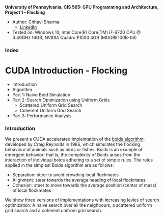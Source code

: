 **University of Pennsylvania, CIS 565: GPU Programming and Architecture,
Project 1 - Flocking**

* Author: Chhavi Sharma
  * [LinkedIn](https://www.linkedin.com/in/chhavi275/)
* Tested on: Windows 10, Intel Core(R) Core(TM) i7-6700 CPU @ 3.40GHz 16GB, NVIDIA Quadro P1000 4GB (MOORE100B-06)

### Index

CUDA Introduction - Flocking
============================
- Introduction
- Algorithm
- Part 1: Naive Boid Simulation
- Part 2: Search Optimization using Uniform Grids
  - Scattered Uniform Grid Search
  - Coherent Uniform Grid Search
- Part 3: Performance Analysis


### Introduction

We present a CUDA accelerated implemtation of the [boids algorithm](https://en.wikipedia.org/wiki/Boids), developed by Craig Reynolds in 1986, which simulates the flocking behaviour of animals such as birds or fishes. Boids is an example of emergent behavior; that is, the complexity of Boids arises from the interaction of individual boids adhering to a set of simple rules. 
The rules applied in the simplest Boids algorithm are as follows:
- Separation: steer to avoid crowding local flockmates
- Alignment: steer towards the average heading of local flockmates
- Cohesion: steer to move towards the average position (center of mass) of local flockmates

We show three versions of implementations with increasing levles of search optimization: A naive search over all the neighbours, a scattered uniform grid search and a coherent unifrom grid search. 




